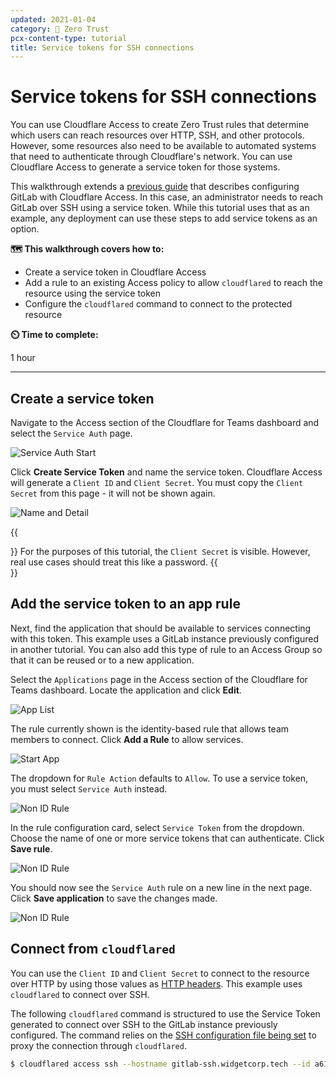 ```yaml
---
updated: 2021-01-04
category: 🔐 Zero Trust
pcx-content-type: tutorial
title: Service tokens for SSH connections
---
```


# Service tokens for SSH connections

You can use Cloudflare Access to create Zero Trust rules that determine which users can reach resources over HTTP, SSH, and other protocols. However, some resources also need to be available to automated systems that need to authenticate through Cloudflare's network. You can use Cloudflare Access to generate a service token for those systems.

This walkthrough extends a [previous guide](/tutorials/gitlab) that describes configuring GitLab with Cloudflare Access. In this case, an administrator needs to reach GitLab over SSH using a service token. While this tutorial uses that as an example, any deployment can use these steps to add service tokens as an option.

**🗺️ This walkthrough covers how to:**

- Create a service token in Cloudflare Access
- Add a rule to an existing Access policy to allow `cloudflared` to reach the resource using the service token
- Configure the `cloudflared` command to connect to the protected resource

**⏲️ Time to complete:**

1 hour

---

## Create a service token

Navigate to the Access section of the Cloudflare for Teams dashboard and select the `Service Auth` page.

![Service Auth Start](../static/zero-trust-security/ssh-tokens/service-auth-start.png)

Click **Create Service Token** and name the service token. Cloudflare Access will generate a `Client ID` and `Client Secret`. You must copy the `Client Secret` from this page - it will not be shown again.

![Name and Detail](../static/zero-trust-security/ssh-tokens/name-and-detail.png)

{{<Aside>}}
For the purposes of this tutorial, the `Client Secret` is visible. However, real use cases should treat this like a password.
{{</Aside>}}

## Add the service token to an app rule

Next, find the application that should be available to services connecting with this token. This example uses a GitLab instance previously configured in another tutorial. You can also add this type of rule to an Access Group so that it can be reused or to a new application.

Select the `Applications` page in the Access section of the Cloudflare for Teams dashboard. Locate the application and click **Edit**.

![App List](../static/zero-trust-security/ssh-tokens/app-list.png)

The rule currently shown is the identity-based rule that allows team members to connect. Click **Add a Rule** to allow services.

![Start App](../static/zero-trust-security/ssh-tokens/start-app.png)

The dropdown for `Rule Action` defaults to `Allow`. To use a service token, you must select `Service Auth` instead.

![Non ID Rule](../static/zero-trust-security/ssh-tokens/choose-service-auth.png)

In the rule configuration card, select `Service Token` from the dropdown. Choose the name of one or more service tokens that can authenticate. Click **Save rule**.

![Non ID Rule](../static/zero-trust-security/ssh-tokens/non-id-rule.png)

You should now see the `Service Auth` rule on a new line in the next page. Click **Save application** to save the changes made.

![Non ID Rule](../static/zero-trust-security/ssh-tokens/rule-list.png)

## Connect from `cloudflared`

You can use the `Client ID` and `Client Secret` to connect to the resource over HTTP by using those values as [HTTP headers](https://developers.cloudflare.com/cloudflare-one/identity/service-auth/service-tokens#connect-your-service-to-access). This example uses `cloudflared` to connect over SSH.

The following `cloudflared` command is structured to use the Service Token generated to connect over SSH to the GitLab instance previously configured. The command relies on the [SSH configuration file being set](/tutorials/gitlab#configuring-ssh) to proxy the connection through `cloudflared`.

```sh
$ cloudflared access ssh --hostname gitlab-ssh.widgetcorp.tech --id a61c032ee4510f8b7e2749ea0896cc14.access --secret 85dcb2301975e8b8e40deb6097645995aa4bed35c2badf098028652097c69eeb
```